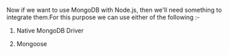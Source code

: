 Now if we want to use MongoDB with Node.js, then we'll need something to integrate them.For this purpose we can use either of the following :- 

1) Native MongoDB Driver

2) Mongoose
